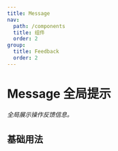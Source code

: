 ```yaml
---
title: Message
nav:
  path: /components
  title: 组件
  order: 2
group:
  title: Feedback
  order: 2
---
```


# Message 全局提示

###### 全局展示操作反馈信息。

## 基础用法

<code src="./demo/basic.tsx" />

<API src="./index.ts" />

